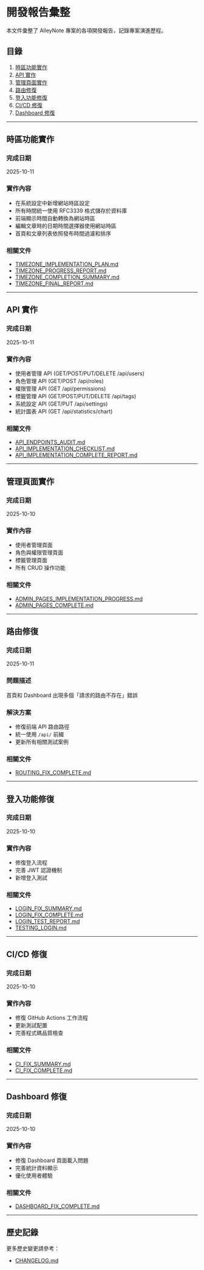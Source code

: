 # 開發報告彙整

本文件彙整了 AlleyNote 專案的各項開發報告，記錄專案演進歷程。

## 目錄

1. [時區功能實作](#時區功能實作)
2. [API 實作](#api-實作)
3. [管理頁面實作](#管理頁面實作)
4. [路由修復](#路由修復)
5. [登入功能修復](#登入功能修復)
6. [CI/CD 修復](#cicd-修復)
7. [Dashboard 修復](#dashboard-修復)

---

## 時區功能實作

### 完成日期
2025-10-11

### 實作內容
- 在系統設定中新增網站時區設定
- 所有時間統一使用 RFC3339 格式儲存於資料庫
- 前端顯示時間自動轉換為網站時區
- 編輯文章時的日期時間選擇器使用網站時區
- 首頁和文章列表依照發布時間過濾和排序

### 相關文件
- [TIMEZONE_IMPLEMENTATION_PLAN.md](TIMEZONE_IMPLEMENTATION_PLAN.md)
- [TIMEZONE_PROGRESS_REPORT.md](TIMEZONE_PROGRESS_REPORT.md)
- [TIMEZONE_COMPLETION_SUMMARY.md](TIMEZONE_COMPLETION_SUMMARY.md)
- [TIMEZONE_FINAL_REPORT.md](TIMEZONE_FINAL_REPORT.md)

---

## API 實作

### 完成日期
2025-10-11

### 實作內容
- 使用者管理 API (GET/POST/PUT/DELETE /api/users)
- 角色管理 API (GET/POST /api/roles)
- 權限管理 API (GET /api/permissions)
- 標籤管理 API (GET/POST/PUT/DELETE /api/tags)
- 系統設定 API (GET/PUT /api/settings)
- 統計圖表 API (GET /api/statistics/chart)

### 相關文件
- [API_ENDPOINTS_AUDIT.md](API_ENDPOINTS_AUDIT.md)
- [API_IMPLEMENTATION_CHECKLIST.md](API_IMPLEMENTATION_CHECKLIST.md)
- [API_IMPLEMENTATION_COMPLETE_REPORT.md](API_IMPLEMENTATION_COMPLETE_REPORT.md)

---

## 管理頁面實作

### 完成日期
2025-10-10

### 實作內容
- 使用者管理頁面
- 角色與權限管理頁面
- 標籤管理頁面
- 所有 CRUD 操作功能

### 相關文件
- [ADMIN_PAGES_IMPLEMENTATION_PROGRESS.md](ADMIN_PAGES_IMPLEMENTATION_PROGRESS.md)
- [ADMIN_PAGES_COMPLETE.md](ADMIN_PAGES_COMPLETE.md)

---

## 路由修復

### 完成日期
2025-10-11

### 問題描述
首頁和 Dashboard 出現多個「請求的路由不存在」錯誤

### 解決方案
- 修復前端 API 路由路徑
- 統一使用 `/api/` 前綴
- 更新所有相關測試案例

### 相關文件
- [ROUTING_FIX_COMPLETE.md](ROUTING_FIX_COMPLETE.md)

---

## 登入功能修復

### 完成日期
2025-10-10

### 實作內容
- 修復登入流程
- 完善 JWT 認證機制
- 新增登入測試

### 相關文件
- [LOGIN_FIX_SUMMARY.md](LOGIN_FIX_SUMMARY.md)
- [LOGIN_FIX_COMPLETE.md](LOGIN_FIX_COMPLETE.md)
- [LOGIN_TEST_REPORT.md](LOGIN_TEST_REPORT.md)
- [TESTING_LOGIN.md](TESTING_LOGIN.md)

---

## CI/CD 修復

### 完成日期
2025-10-10

### 實作內容
- 修復 GitHub Actions 工作流程
- 更新測試配置
- 完善程式碼品質檢查

### 相關文件
- [CI_FIX_SUMMARY.md](CI_FIX_SUMMARY.md)
- [CI_FIX_COMPLETE.md](CI_FIX_COMPLETE.md)

---

## Dashboard 修復

### 完成日期
2025-10-10

### 實作內容
- 修復 Dashboard 頁面載入問題
- 完善統計資料顯示
- 優化使用者體驗

### 相關文件
- [DASHBOARD_FIX_COMPLETE.md](DASHBOARD_FIX_COMPLETE.md)

---

## 歷史記錄

更多歷史變更請參考：
- [CHANGELOG.md](CHANGELOG.md)
